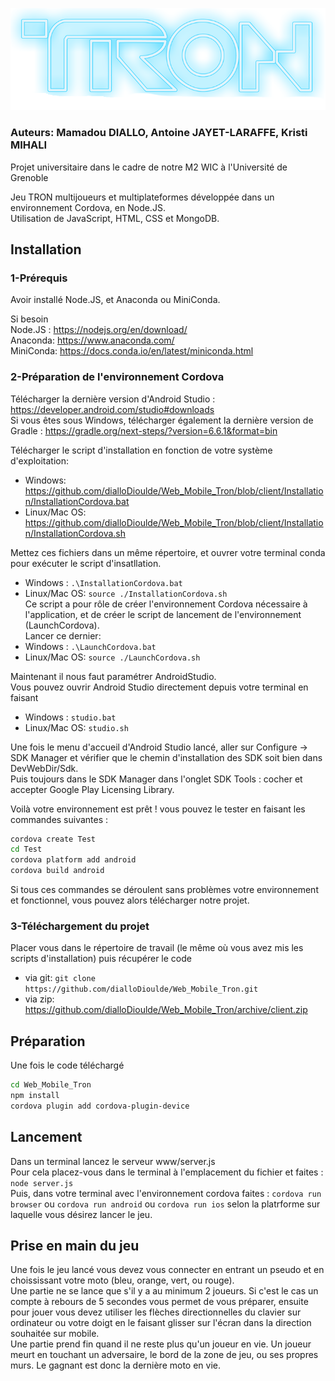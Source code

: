 ![Tron](https://github.com/dialloDioulde/Web_Mobile_Tron/blob/client/www/img/logo.png)  
  
### Auteurs: Mamadou DIALLO, Antoine JAYET-LARAFFE, Kristi MIHALI  
  
Projet universitaire dans le cadre de notre M2 WIC à l'Université de Grenoble  
  
Jeu TRON multijoueurs et multiplateformes développée dans un environnement Cordova, en Node.JS.  
Utilisation de JavaScript, HTML, CSS et MongoDB.  
  
## Installation  
### 1-Prérequis  
Avoir installé Node.JS, et Anaconda ou MiniConda.  

Si besoin  
Node.JS : https://nodejs.org/en/download/  
Anaconda: https://www.anaconda.com/  
MiniConda: https://docs.conda.io/en/latest/miniconda.html  
  
### 2-Préparation de l'environnement Cordova  
Télécharger la dernière version d'Android Studio : https://developer.android.com/studio#downloads  
Si vous êtes sous Windows, télécharger également la dernière version de Gradle : https://gradle.org/next-steps/?version=6.6.1&format=bin  
  
Télécharger le script d'installation en fonction de votre système d'exploitation:  
 - Windows: https://github.com/dialloDioulde/Web_Mobile_Tron/blob/client/Installation/InstallationCordova.bat  
 - Linux/Mac OS: https://github.com/dialloDioulde/Web_Mobile_Tron/blob/client/Installation/InstallationCordova.sh  
  
Mettez ces fichiers dans un même répertoire, et ouvrer votre terminal conda pour exécuter le script d'insatllation.  
 - Windows : ```.\InstallationCordova.bat```  
 - Linux/Mac OS: ```source ./InstallationCordova.sh```  
Ce script a pour rôle de créer l'environnement Cordova nécessaire à l'application, et de créer le script de lancement de l'environnement (LaunchCordova).  
Lancer ce dernier:  
 - Windows : ```.\LaunchCordova.bat```  
 - Linux/Mac OS: ```source ./LaunchCordova.sh```  
   
Maintenant il nous faut paramétrer AndroidStudio.  
Vous pouvez ouvrir Android Studio directement depuis votre terminal en faisant  
 - Windows : ```studio.bat```  
 - Linux/Mac OS: ```studio.sh```  

Une fois le menu d'accueil d'Android Studio lancé, aller sur Configure -> SDK Manager et vérifier que le chemin d'installation des SDK soit bien dans DevWebDir/Sdk.  
Puis toujours dans le SDK Manager dans l'onglet SDK Tools : cocher et accepter Google Play Licensing Library.  

Voilà votre environnement est prêt ! vous pouvez le tester en faisant les commandes suivantes :  
```bash  
cordova create Test  
cd Test  
cordova platform add android  
cordova build android  
```  
Si tous ces commandes se déroulent sans problèmes votre environnement et fonctionnel, vous pouvez alors télécharger notre projet.  
  
### 3-Téléchargement du projet  
Placer vous dans le répertoire de travail (le même où vous avez mis les scripts d'installation) puis récupérer le code  
 - via git: ```git clone https://github.com/dialloDioulde/Web_Mobile_Tron.git```  
 - via zip: https://github.com/dialloDioulde/Web_Mobile_Tron/archive/client.zip  
  
## Préparation  
Une fois le code téléchargé  
```bash  
cd Web_Mobile_Tron  
npm install  
cordova plugin add cordova-plugin-device
```  
  
## Lancement  
Dans un terminal lancez le serveur www/server.js  
Pour cela placez-vous dans le terminal à l'emplacement du fichier et faites : ```node server.js```  
Puis, dans votre terminal avec l'environnement cordova faites : ```cordova run browser``` ou ```cordova run android```  ou ```cordova run ios``` selon la platrforme sur laquelle vous désirez lancer le jeu.  
  
## Prise en main du jeu  
Une fois le jeu lancé vous devez vous connecter en entrant un pseudo et en choississant votre moto (bleu, orange, vert, ou rouge).  
Une partie ne se lance que s'il y a au minimum 2 joueurs. Si c'est le cas un compte à rebours de 5 secondes vous permet de vous préparer, ensuite pour jouer vous devez utiliser les flèches directionnelles du clavier sur ordinateur ou votre doigt en le faisant glisser sur l'écran dans la direction souhaitée sur mobile.  
Une partie prend fin quand il ne reste plus qu'un joueur en vie. Un joueur meurt en touchant un adversaire, le bord de la zone de jeu, ou ses propres murs. Le gagnant est donc la dernière moto en vie.  
  
